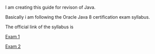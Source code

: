 I am creating this guide for revison of Java.

Basically i am following the Oracle Java 8 certification exam syllabus.

The official link of the syllabus is

[Exam 1](https://docs.oracle.com/javase/tutorial/extra/certification/javase-8-programmer1.html)

[Exam 2](https://docs.oracle.com/javase/tutorial/extra/certification/javase-8-programmer1.html)
